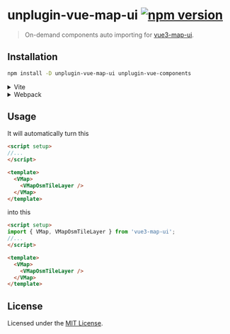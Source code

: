 # unplugin-vue-map-ui [![npm version](https://img.shields.io/npm/v/unplugin-vue-map-ui.svg)](https://npmjs.org/package/unplugin-vue-map-ui)

> On-demand components auto importing for [vue3-map-ui](https://github.com/nikolaynau/vue3-map-ui).

## Installation

```bash
npm install -D unplugin-vue-map-ui unplugin-vue-components
```

<details>
<summary>Vite</summary>
<br>

```ts
// vite.config.ts
import { defineConfig } from 'vite';
import Components from 'unplugin-vue-components/vite';
import { Vue3MapUiResolver } from 'unplugin-vue-map-ui';

export default defineConfig({
  // ...
  plugins: [
    // ...
    Components({
      resolvers: [Vue3MapUiResolver()]
    })
  ]
});
```

<br>
</details>

<details>
<summary>Webpack</summary>
<br>

```ts
// webpack.config.js
const Components = require('unplugin-vue-components/webpack');
const { Vue3MapUiResolver } = require('unplugin-vue-map-ui');

module.exports = {
  // ...
  plugins: [
    Components({
      resolvers: [Vue3MapUiResolver()]
    })
  ]
};
```

<br>
</details>

## Usage

It will automatically turn this

```html
<script setup>
//...
</script>

<template>
  <VMap>
    <VMapOsmTileLayer />
  </VMap>
</template>
```

into this

```html
<script setup>
import { VMap, VMapOsmTileLayer } from 'vue3-map-ui';
//...
</script>

<template>
  <VMap>
    <VMapOsmTileLayer />
  </VMap>
</template>
```

## License

Licensed under the [MIT License](./LICENSE).
